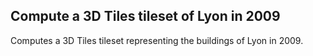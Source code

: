 ## Compute a 3D Tiles tileset of Lyon in 2009

Computes a 3D Tiles tileset representing the buildings of Lyon in 2009.
